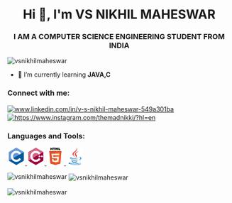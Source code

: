 <h1 align="center">Hi 👋, I'm VS NIKHIL MAHESWAR</h1>
<h3 align="center">I AM A COMPUTER SCIENCE ENGINEERING STUDENT FROM INDIA</h3>

<p align="left"> <img src="https://komarev.com/ghpvc/?username=vsnikhilmaheswar&label=Profile%20views&color=0e75b6&style=flat" alt="vsnikhilmaheswar" /> </p>

- 🌱 I’m currently learning **JAVA,C**

<h3 align="left">Connect with me:</h3>
<p align="left">
<a href="https://linkedin.com/in/www.linkedin.com/in/v-s-nikhil-maheswar-549a301ba" target="blank"><img align="center" src="https://raw.githubusercontent.com/rahuldkjain/github-profile-readme-generator/master/src/images/icons/Social/linked-in-alt.svg" alt="www.linkedin.com/in/v-s-nikhil-maheswar-549a301ba" height="30" width="40" /></a>
<a href="https://instagram.com/https://www.instagram.com/themadnikki/?hl=en" target="blank"><img align="center" src="https://raw.githubusercontent.com/rahuldkjain/github-profile-readme-generator/master/src/images/icons/Social/instagram.svg" alt="https://www.instagram.com/themadnikki/?hl=en" height="30" width="40" /></a>
</p>

<h3 align="left">Languages and Tools:</h3>
<p align="left"> <a href="https://www.cprogramming.com/" target="_blank" rel="noreferrer"> <img src="https://raw.githubusercontent.com/devicons/devicon/master/icons/c/c-original.svg" alt="c" width="40" height="40"/> </a> <a href="https://www.w3schools.com/cpp/" target="_blank" rel="noreferrer"> <img src="https://raw.githubusercontent.com/devicons/devicon/master/icons/cplusplus/cplusplus-original.svg" alt="cplusplus" width="40" height="40"/> </a> <a href="https://www.w3.org/html/" target="_blank" rel="noreferrer"> <img src="https://raw.githubusercontent.com/devicons/devicon/master/icons/html5/html5-original-wordmark.svg" alt="html5" width="40" height="40"/> </a> <a href="https://www.java.com" target="_blank" rel="noreferrer"> <img src="https://raw.githubusercontent.com/devicons/devicon/master/icons/java/java-original.svg" alt="java" width="40" height="40"/> </a> </p>

<p><img align="left" src="https://github-readme-stats.vercel.app/api/top-langs?username=vsnikhilmaheswar&show_icons=true&locale=en&layout=compact" alt="vsnikhilmaheswar" /></p>

<p>&nbsp;<img align="center" src="https://github-readme-stats.vercel.app/api?username=vsnikhilmaheswar&show_icons=true&locale=en" alt="vsnikhilmaheswar" /></p>

<p><img align="center" src="https://github-readme-streak-stats.herokuapp.com/?user=vsnikhilmaheswar&" alt="vsnikhilmaheswar" /></p>
